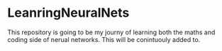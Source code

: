 # LeanringNeuralNets

This repository is going to be my journy of learning both the maths and coding side of nerual networks. This will be conintuouly added to. 
